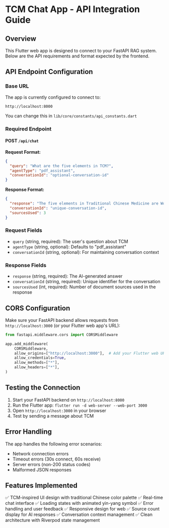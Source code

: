 # TCM Chat App - API Integration Guide

## Overview
This Flutter web app is designed to connect to your FastAPI RAG system. Below are the API requirements and format expected by the frontend.

## API Endpoint Configuration

### Base URL
The app is currently configured to connect to:
```
http://localhost:8000
```

You can change this in `lib/core/constants/api_constants.dart`

### Required Endpoint

#### POST `/api/chat`

**Request Format:**
```json
{
  "query": "What are the five elements in TCM?",
  "agentType": "pdf_assistant",
  "conversationId": "optional-conversation-id"
}
```

**Response Format:**
```json
{
  "response": "The five elements in Traditional Chinese Medicine are Wood, Fire, Earth, Metal, and Water...",
  "conversationId": "unique-conversation-id",
  "sourcesUsed": 3
}
```

### Request Fields
- `query` (string, required): The user's question about TCM
- `agentType` (string, optional): Defaults to "pdf_assistant"
- `conversationId` (string, optional): For maintaining conversation context

### Response Fields
- `response` (string, required): The AI-generated answer
- `conversationId` (string, required): Unique identifier for the conversation
- `sourcesUsed` (int, required): Number of document sources used in the response

## CORS Configuration
Make sure your FastAPI backend allows requests from `http://localhost:3000` (or your Flutter web app's URL):

```python
from fastapi.middleware.cors import CORSMiddleware

app.add_middleware(
    CORSMiddleware,
    allow_origins=["http://localhost:3000"],  # Add your Flutter web URL
    allow_credentials=True,
    allow_methods=["*"],
    allow_headers=["*"],
)
```

## Testing the Connection
1. Start your FastAPI backend on `http://localhost:8000`
2. Run the Flutter app: `flutter run -d web-server --web-port 3000`
3. Open `http://localhost:3000` in your browser
4. Test by sending a message about TCM

## Error Handling
The app handles the following error scenarios:
- Network connection errors
- Timeout errors (30s connect, 60s receive)
- Server errors (non-200 status codes)
- Malformed JSON responses

## Features Implemented
✅ TCM-inspired UI design with traditional Chinese color palette
✅ Real-time chat interface
✅ Loading states with animated yin-yang symbol
✅ Error handling and user feedback
✅ Responsive design for web
✅ Source count display for AI responses
✅ Conversation context management
✅ Clean architecture with Riverpod state management 